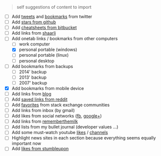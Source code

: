 > self suggestions of content to import
* [ ] Add [tweets](https://twitter.com/MorganGeek) and [bookmarks](https://twitter.com/MorganGeek/likes) from twitter
* [ ] Add [stars from github](https://github.com/MorganGeek?tab=stars)
* [ ] Add [cheatsheets from bitbucket](https://bitbucket.org/morgangeek/cheatsheet)
* [ ] Add links from [shaarli](http://www.morgangeek.be/shaarli/)
* [ ] Add onetab links / bookmarks from other computers
  * [ ] work computer
  * [x] personal portable (windows)
  * [ ] personal portable (linux)
  * [ ] personal desktop
* [ ] Add bookmarks from backups
  * [ ] 2014' backup
  * [ ] 2013' backup
  * [ ] 2007' backup
* [x] Add bookmarks from mobile device
* [ ] Add links from [blog](http://www.morgangeek.be/blog/)
* [ ] Add [saved links from reddit](https://www.reddit.com/user/MorganGeek/saved/)
* [ ] Add [favorites](https://stackexchange.com/users/2315914/morgangeek?tab=favorites) from stack exchange communities
* [ ] Add links from inbox (by gmail)
* [ ] Add likes from social networks ([fb](https://www.facebook.com/mwattiez/allactivity?privacy_source=activity_log&log_filter=likes), [google+](https://plus.google.com/+MorganWattiez))
* [ ] Add links from [rememberthemilk](https://www.rememberthemilk.com/app/#all)
* [ ] Add lists from my bullet journal (developer values ...)
* [ ] Add some must-watch youtube [likes](https://www.youtube.com/channel/UC3gqyF0Mvh7EaOIa31JkEXA/videos?view=15&sort=dd&shelf_id=0) / [channels](https://www.youtube.com/channel/UC3gqyF0Mvh7EaOIa31JkEXA/channels?view=56&shelf_id=0)
* [ ] Highlight news sites in each section because everything seems equally important now
* [ ] Add [likes from stumbleupon](http://www.stumbleupon.com/stumbler/MorganGeek/likes)
